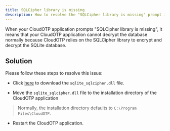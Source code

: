 ```yaml
---
title: SQLCipher library is missing
description: How to resolve the "SQLCipher library is missing" prompt in CloudOTP application.
---
```


When your CloudOTP application prompts "SQLCipher library is missing", it means that your CloudOTP application cannot decrypt the database normally because CloudOTP relies on the SQLCipher library to encrypt and decrypt the SQLite database.

## Solution

Please follow these steps to resolve this issue:

- Click [here](https://pkgs.cloudchewie.com/CloudOTP/sqlite_sqlcipher.dll) to download the `sqlite_sqlcipher.dll` file.

- Move the `sqlite_sqlcipher.dll` file to the installation directory of the CloudOTP application

> Normally, the installation directory defaults to `C:\Program Files\CloudOTP`.

- Restart the CloudOTP application.
